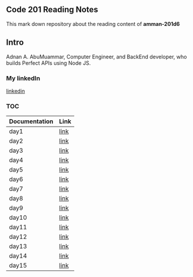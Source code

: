 ## Code 201 Reading Notes
This mark down repository about the reading content of **amman-201d6**

## Intro
Adnan A. AbuMuammar,  Computer Engineer, and BackEnd developer, who builds Perfect APIs using Node JS.

### My linkedIn
[linkedin](https://www.linkedin.com/in/adnancompengr)

### TOC

| Documentation | Link |
| -------------------------- | ------------- |
| day1 | [link](#) |
| day2 | [link](#) |
| day3 | [link](#) |
| day4 | [link](#) |
| day5 | [link](#) |
| day6 | [link](#) |
| day7 | [link](#) |
| day8 | [link](#) |
| day9 | [link](#) |
| day10 | [link](#) |
| day11 | [link](#) |
| day12 | [link](#) |
| day13 | [link](#) |
| day14 | [link](#) |
| day15 | [link](#) |
